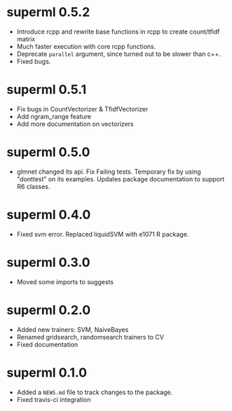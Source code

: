 # superml 0.5.2

* Introduce rcpp and rewrite base functions in rcpp to create count/tfidf matrix
* Much faster execution with core rcpp functions.
* Deprecate `parallel` argument, since turned out to be slower than c++.
* Fixed bugs.

# superml 0.5.1

* Fix bugs in CountVectorizer & TfidfVectorizer
* Add ngram_range feature
* Add more documentation on vectorizers

# superml 0.5.0

* glmnet changed its api. Fix Failing tests. Temporary fix by using "donttest" on its examples. Updates package documentation to support R6 classes.

# superml 0.4.0

* Fixed svm error. Replaced liquidSVM with e1071 R package.

# superml 0.3.0

* Moved some imports to suggests

# superml 0.2.0

* Added new trainers: SVM, NaiveBayes
* Renamed gridsearch, randomsearch trainers to CV
* Fixed documentation

# superml 0.1.0

* Added a `NEWS.md` file to track changes to the package.
* Fixed travis-ci integration    

